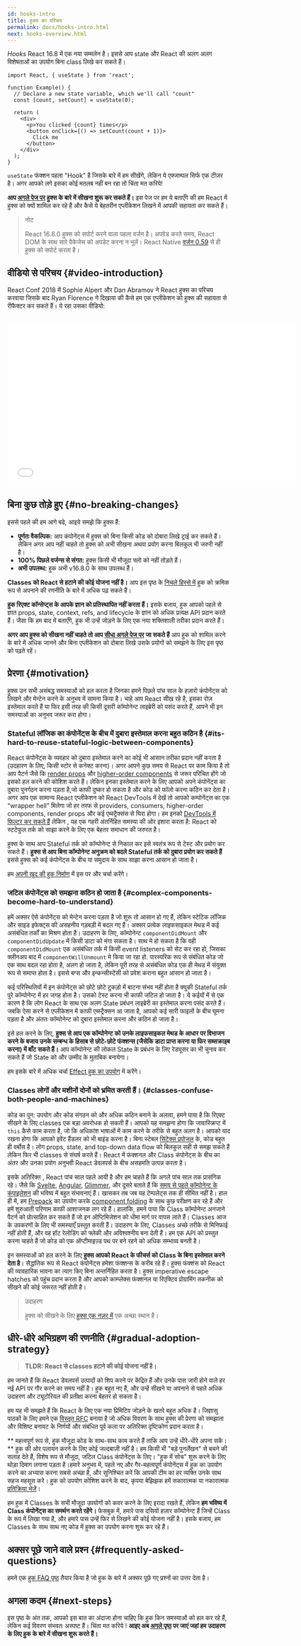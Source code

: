 ```yaml
---
id: hooks-intro
title: हुक्स का परिचय
permalink: docs/hooks-intro.html
next: hooks-overview.html
---
```


*Hooks* React 16.8 में एक नया सम्मलेन है। इससे आप state और React की अलग अलग विशेषताओं का उपयोग बिना class लिखे कर सकते हैं।

```js{4,5}
import React, { useState } from 'react';

function Example() {
  // Declare a new state variable, which we'll call "count"
  const [count, setCount] = useState(0);

  return (
    <div>
      <p>You clicked {count} times</p>
      <button onClick={() => setCount(count + 1)}>
        Click me
      </button>
    </div>
  );
}
```

`useState` फंक्शन पहला "Hook" है जिसके बारे में हम सीखेंगे, लेकिन ये एक्जाम्पल सिर्फ एक टीज़र है। अगर आपको लगे इसका कोई मतलब नहीं बन रहा तो चिंता मत करिये!

**आप [अगले पेज पर](/docs/hooks-overview.html) हुक्स के बारे में सीखना शुरू कर सकते हैं।** इस पेज पर हम ये बताएँगे की हम React में हुक्स को क्यों शामिल कर रहे हैं और कैसे ये बेहतरीन एप्लीकेशन लिखने में आपकी सहायता कर सकते हैं।

>नोट
>
> React 16.8.0 हुक्स को सपोर्ट करने वाला पहला वर्जन है। अपग्रेड करते समय, React DOM के साथ सारे पैकेजेस को अपडेट करना न भूलें।
> React Native [वर्जन 0.59](https://facebook.github.io/react-native/blog/2019/03/12/releasing-react-native-059) से ही हुक्स को सपोर्ट करता है।

## वीडियो से परिचय {#video-introduction}

React Conf 2018 में Sophie Alpert और Dan Abramov ने React हुक्स का परिचय करवाया जिसके बाद Ryan Florence ने दिखाया की कैसे हम एक एप्लीकेशन को हुक्स की सहायता से रीफैक्टर कर सकते हैं। ये रहा उसका वीडियो:

<br>

<iframe width="650" height="366" src="//www.youtube.com/embed/dpw9EHDh2bM" frameborder="0" allowfullscreen></iframe>

## बिना कुछ तोड़े हुए {#no-breaking-changes}

इससे पहले की हम आगे बढे, आइये समझे कि हुक्स हैं:

* **पूर्णतः वैकल्पिक:** आप कंपोनेंट्स में हुक्स को बिना किसी कोड को दोबारा लिखे ट्राई कर सकते हैं। लेकिन अगर आप नहीं चाहते तो हुक्स को अभी सीखना अथवा प्रयोग करना बिलकुल भी जरुरी नहीं है।
* **100% पिछले वर्जन्स से संगत:** हुक्स किसी भी मौजूदा फ्लो को नहीं तोड़ते हैं।
* **अभी उपलब्ध:** हुक अभी v16.8.0 के साथ उपलब्ध हैं।

**Classes को React से हटाने की कोई योजना नहीं है।** आप इस पृष्ठ के [निचले हिस्से में](#gradual-adoption-strategy) हुक को क्रमिक रूप से अपनाने की रणनीति के बारे में अधिक पढ़ सकते हैं।

**हुक रिएक्ट कॉन्सेप्ट्स के आपके ज्ञान को प्रतिस्थापित नहीं करता हैं।** इसके बजाय, हुक आपको पहले से ज्ञात props, state, context, refs, and lifecycle के ज्ञान को अधिक प्रत्यक्ष API प्रदान करते हैं। जैसा कि हम बाद में बताएँगे, हुक भी उन्हें जोड़ने के लिए एक नया शक्तिशाली तरीका प्रदान करते हैं।

**अगर आप हुक्स को सीखना नहीं चाहते तो आप [सीधा अगले पेज पर](/docs/hooks-overview.html) जा सकते हैं** आप हुक को शामिल करने के बारे में अधिक जानने और बिना एप्लीकेशन को दोबारा लिखे उसके प्रयोगों को समझने के लिए इस पृष्ठ को पढ़ते रहें।

## प्रेरणा {#motivation}


हुक्स उन सभी असंबद्ध समस्याओं को हल करता है जिनका हमने पिछले पांच साल के हज़ारो कंपोनेंट्स को लिखने और मेन्टेन करने के अनुभव में सामना किया है। चाहे आप React सीख रहे है, इसका रोज़ इस्तेमाल करते हैं या फिर इसी तरह की किसी दूसरी कॉम्पोनेन्ट लाइब्रेरी को पसंद करते हैं, आपने भी इन समस्याओं का अनुभव जरूर करा होगा।

### Stateful लॉजिक का कंपोनेंट्स के बीच में दुबारा इस्तेमाल करना बहुत कठिन है {#its-hard-to-reuse-stateful-logic-between-components}

React कंपोनेंट्स के व्यवहार को दुबारा इस्तेमाल करने का कोई भी आसान तरीका प्रदान नहीं करता है (उदहारण के लिए, किसी स्टोर से कनेक्ट करना)। अगर आपने कुछ समय से React पर काम किया है तो आप पैटर्न जैसे कि  [render props](/docs/render-props.html) और [higher-order components](/docs/higher-order-components.html) से जरूर परिचित होंगे जो इसको हल करने की कोशिश करते हैं। लेकिन इनका इस्तेमाल करने के लिए आपको अपने कंपोनेंट्स का दुबारा पुनर्गठन करना पड़ता है,जो काफी दुष्कर हो सकता है और कोड को फॉलो करना कठिन कर देता है। अगर आप एक सामान्य React एप्लीकेशन को React DevTools में देखें तो आपको कम्पोनेंट्स का एक “wrapper hell” मिलेगा जो हर तरफ से providers, consumers, higher-order components, render props और कई एब्स्ट्रैक्संस से घिरा होगा। हम इनको [DevTools में फिल्टर कर सकते हैं](https://github.com/facebook/react-devtools/pull/503) लेकिन , यह एक गहरी अंतर्निहित समस्या की ओर इशारा करता है: React को स्टटेफुल तर्क को साझा करने के लिए एक बेहतर समाधान की जरुरत है।

हुक्स के साथ आप Stateful तर्क को कॉम्पोनेन्ट से निकाल कर इसे स्वतंत्र रूप से टेस्ट और प्रयोग कर सकते हैं। **हुक्स से आप बिना कॉम्पोनेन्ट अनुक्रम को बदले Stateful तर्क को  दुबारा प्रयोग कर सकते हैं** इससे हुक्स को कई कंपोनेंट्स के बीच या समुदाय के साथ साझा करना आसान हो जाता है।

हम [अपनी खुद की हुक निर्माण](/docs/hooks-custom.html) में इस पर और चर्चा करेंगे।

### जटिल कंपोनेंट्स को समझना कठिन हो जाता है {#complex-components-become-hard-to-understand}

हमें अक्सर ऐसे कंपोनेंट्स को मेन्टेन करना पड़ता है जो शुरू तो आसान हो गए हैं, लेकिन स्टेटिक लॉजिक और साइड इफेक्ट्स की असहनीय गड़बड़ी में बदल गए हैं। अक्सर प्रत्येक लाइफसाइकल मेथड में कई असंबंधित तर्कों का मिश्रण होता है। उदाहरण के लिए, कॉम्पोनेन्ट `componentDidMount` और `componentDidUpdate` में किसी डाटा को मंगा सकता है। साथ मे हो सकता है कि वही  `componentDidMount` एक असंबंधित तर्क में किसी event listeners को सेट कर रहा हो, जिसका क्लीनअप बाद में `componentWillUnmount` मे किया जा रहा हो. पारस्परिक रूप से संबंधित कोड जो एक साथ बदल रहा होता है, अलग हो जाता है, लेकिन पूरी तरह से असंबंधित कोड एक ही मेथड में संयुक्त रूप से समाप्त होता है। इससे बग्स और इन्कन्सीस्टेंसी को प्रवेश कराना बहुत आसान हो जाता है।

कई परिस्थितियों में इन कंपोनेंट्स को छोटे छोटे टुकड़ो में बाटना संभव नहीं होता है क्युकी Stateful तर्क पुरे कॉम्पोनेन्ट में हर जगह होता है। उसको टेस्ट करना भी काफी  जटिल हो जाता है। ये कईयों में से एक कारण है कि लोग React के साथ एक अलग State प्रबंधन लाइब्रेरी का इस्तेमाल करना पसंद करते हैं। जबकि ऐसा करने से एप्लीकेशन में काफी एब्स्ट्रैक्सन आ जाता है, आपको कई सारी फाइलों के बीच घूमना पड़ता है और अंततः कॉम्पोनेन्ट को दुबारा इस्तेमाल करना और कठिन हो जाता है।

इसे हल करने के लिए, **हुक्स से आप एक कॉम्पोनेन्ट को उनके लाइफसाइकल मेथड के आधार पर विभाजन करने के बजाय उनके सम्बन्ध के हिसाब से छोटे-छोटे फंक्शन्स (जैसेकि डाटा प्राप्त करना या फिर सब्सक्राइब करना) में बाँट सकते हैं।** आप कॉम्पोनेन्ट की लोकल State के प्रबंधन के लिए रेड्यूसर का भी चुनाव कर सकते हैं जो State को और उम्मीद के मुताबिक बनायेगा।

हम इसके बारे में अधिक चर्चा [Effect हुक का उपयोग](/docs/hooks-effect.html#tip-use-multiple-effects-to-separate-concerns) में करेंगे।

### Classes लोगों और मशीनों दोनों को भ्रमित करती हैं। {#classes-confuse-both-people-and-machines}

कोड का पुन: उपयोग और कोड संगठन को और अधिक कठिन बनाने के अलावा, हमने पाया है कि रिएक्ट सीखने के लिए classes एक बड़ा अवरोधक हो सकती हैं। आपको यह समझना होगा कि जावास्क्रिप्ट में `this` कैसे काम करता है, जो कि अधिकांश भाषाओं में काम करने के तरीके से बहुत अलग है। आपको याद रखना होगा कि आपको इवेंट हैंडलर को भी बाइंड करना है। बिना स्टेबल [सिंटेक्स प्रपोजल](https://babeljs.io/docs/en/babel-plugin-transform-class-properties/) के, कोड बहुत ही वर्बोस है। लोग props, state, and top-down data flow को बिलकुल सही से समझ सकते हैं लेकिन फिर भी classes से संघर्ष करते हैं। React में फंक्शनल और Class कंपोनेंट्स के बीच का अंतर और उनका प्रयोग अनुभवी React डेवलपर्स के बीच असहमति उत्पन्न करता है।

इसके अतिरिक्त , React पांच साल पहले आयी है और हम चाहते हैं कि अगले पांच साल तक प्रासंगिक रहे। जैसे कि [Svelte](https://svelte.dev/), [Angular](https://angular.io/), [Glimmer](https://glimmerjs.com/), और दूसरे बताते हैं कि [समय से पहले कॉम्पोनेन्ट के कंपाइलेशन](https://en.wikipedia.org/wiki/Ahead-of-time_compilation) की भविष्य में बहुत संभावनाएं हैं। खासकर तब जब यह टेम्पलेट्स तक ही सीमित नहीं है। हाल ही में, हम [Prepack](https://prepack.io/) का उपयोग करके  [component folding](https://github.com/facebook/react/issues/7323) के साथ कुछ परीक्षण कर रहे हैं और हमें शुरुआती परिणाम काफी आशाजनक लग रहे हैं। हालांकि, हमने पाया कि Class कॉम्पोनेन्ट अनजाने पैटर्न को प्रोत्साहित कर सकते हैं जो इन ऑप्टिमिज़ेशन को धीमा मार्ग पर वापस लाते हैं। Classes आज के उपकरणों के लिए भी समस्याएँ प्रस्तुत करती हैं। उदाहरण के लिए, Classes अच्छे तरीके से मिनिफाई नहीं होती हैं, और वह हॉट रेलोडिंग को फ्लेकी और अविश्वश्नीय बना देती हैं। हम एक API को प्रस्तुत करना चाहते हैं जो कोड को एक ऑप्टीमाइज़्ड पथ पर बने रहने को अधिक सम्भाव्य बनती है।

इन समस्याओं को हल करने के लिए **हुक्स आपको React के फीचर्स को Class के बिना इस्तेमाल करने देता है**। सैद्धांतिक रूप से React कंपोनेंट्स हमेशा फंक्शन्स के करीब रहे हैं। हुक्स फंक्शंस को React की व्यावहारिक भावना का त्याग किए बिना अन्तर्निहित करता है। हुक्स imperative escape hatches को पहुंच प्रदान करता है और आपको काम्प्लेक्स फंक्शनल या रिएक्टिव प्रोग्रामिंग तकनीक को सीखने की कोई जरूरत नहीं होती है।

>उदाहरण
>
>हुक्स को सीखने के लिए [हुक्स एक नज़र में](/docs/hooks-overview.html) एक अच्छा स्थान है।

## धीरे-धीरे अभिग्रहण की रणनीति {#gradual-adoption-strategy}

>**TLDR: React से classes हटाने की कोई योजना नहीं है।**

हम जानते हैं कि React डेवलपर्स उत्पादों को शिप करने पर केंद्रित हैं और उनके पास जारी होने वाले हर नई API पर गौर करने का समय नहीं है। हुक बहुत नए हैं, और उन्हें सीखने या अपनाने से पहले अधिक उदाहरण और ट्यूटोरियल की प्रतीक्षा करना बेहतर हो सकता है।

हम यह भी समझते हैं कि React के लिए एक नया प्रिमिटिव जोड़ने के खतरे बहुत अधिक है। जिज्ञासु पाठकों के लिए हमने एक [विस्तृत RFC](https://github.com/reactjs/rfcs/pull/68) बनाया है जो अधिक विवरण के साथ हुक्स की प्रेरणा को समझाता और विशिष्ट बनावट के निर्णयों और संबंधित पूर्व कला पर अतिरिक्त दृष्टिकोण प्रदान करता है।

** महत्वपूर्ण रूप से, हुक मौजूदा कोड के साथ-साथ काम करते हैं ताकि आप उन्हें धीरे-धीरे अपना सकें।** हुक की ओर पलायन करने के लिए कोई जल्दबाज़ी नहीं है। हम किसी भी "बड़े पुनर्लेखन" से बचने की सलाह देते हैं, विशेष रूप से मौजूदा, जटिल Class कंपोनेंट्स के लिए। "हुक में सोच" शुरू करने के लिए थोड़ा दिमाग लगाना पड़ता है।हमारे अनुभव में, पहले नए और गैर-महत्वपूर्ण कंपोनेंट्स में हुक का उपयोग करने का अभ्यास करना सबसे अच्छा है, और सुनिश्चित करें कि आपकी टीम का हर व्यक्ति उनके साथ सहज महसूस करे। हुक को उपयोग कोशिश करने के बाद, कृपया बेझिझक हमें सकारात्मक या नकारात्मक [प्रतिक्रिया भेजें](https://github.com/facebook/react/issues/new)।

हम हुक में Classes के सभी मौजूदा उपयोगों को कवर करने के लिए इरादा रखते हैं, लेकिन **हम भविष्य में Class कंपोनेंट्स का समर्थन करते रहेंगे।** फेसबुक में, हमारे पास दसियों हज़ार कॉम्पोनेन्ट हैं जिन्हें Class के रूप में लिखा गया है, और हमारे पास उन्हें फिर से लिखने की कोई योजना नहीं है। इसके बजाय, हम Classes के साथ साथ नए कोड में हुक्स का उपयोग करना शुरू कर रहे हैं।

## अक्सर पूछे जाने वाले प्रश्न {#frequently-asked-questions}

हमने एक [हुक FAQ पृष्ठ](/docs/hooks-faq.html) तैयार किया है जो हुक के बारे में अक्सर पूछे गए प्रश्नों का उत्तर देता है।

## अगला कदम {#next-steps}

इस पृष्ठ के अंत तक, आपको इस बात का अंदाजा होना चाहिए कि हुक किन समस्याओं को हल कर रहे हैं, लेकिन कई विवरण संभवतः अस्पष्ट हैं। चिंता मत करिये ! **आइए अब [अगले पृष्ठ](/docs/हुक्स-overview.html)  पर जाएं जहां हम उदाहरण के लिए हुक के बारे में सीखना शुरू करते हैं।**
